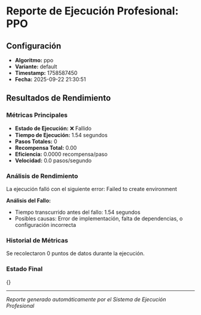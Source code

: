 # Reporte de Ejecución Profesional: PPO

## Configuración
- **Algoritmo:** ppo
- **Variante:** default
- **Timestamp:** 1758587450
- **Fecha:** 2025-09-22 21:30:51

## Resultados de Rendimiento

### Métricas Principales
- **Estado de Ejecución:** ❌ Fallido
- **Tiempo de Ejecución:** 1.54 segundos
- **Pasos Totales:** 0
- **Recompensa Total:** 0.00
- **Eficiencia:** 0.0000 recompensa/paso
- **Velocidad:** 0.0 pasos/segundo

### Análisis de Rendimiento

La ejecución falló con el siguiente error: Failed to create environment

**Análisis del Fallo:**
- Tiempo transcurrido antes del fallo: 1.54 segundos
- Posibles causas: Error de implementación, falta de dependencias, o configuración incorrecta


### Historial de Métricas
Se recolectaron 0 puntos de datos durante la ejecución.

### Estado Final
{}

---
*Reporte generado automáticamente por el Sistema de Ejecución Profesional*
